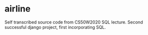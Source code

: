 # airline
Self transcribed source code from CS50W2020 SQL lecture. Second successful django project, first incorporating SQL.
